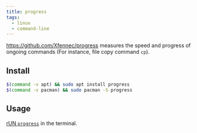 ```yaml
---
title: progress
tags:
  - linux
  - command-line
---
```


https://github.com/Xfennec/progress measures the speed and progress of ongoing commands (For instance, file copy command `cp`).

## Install

```sh
$(command -v apt) && sudo apt install progress
$(command -v pacman) && sudo pacman -S progress
```

## Usage

[rUN `progress`](https://github.com/Xfennec/progress#what-can-i-do-with-it) in the terminal.
